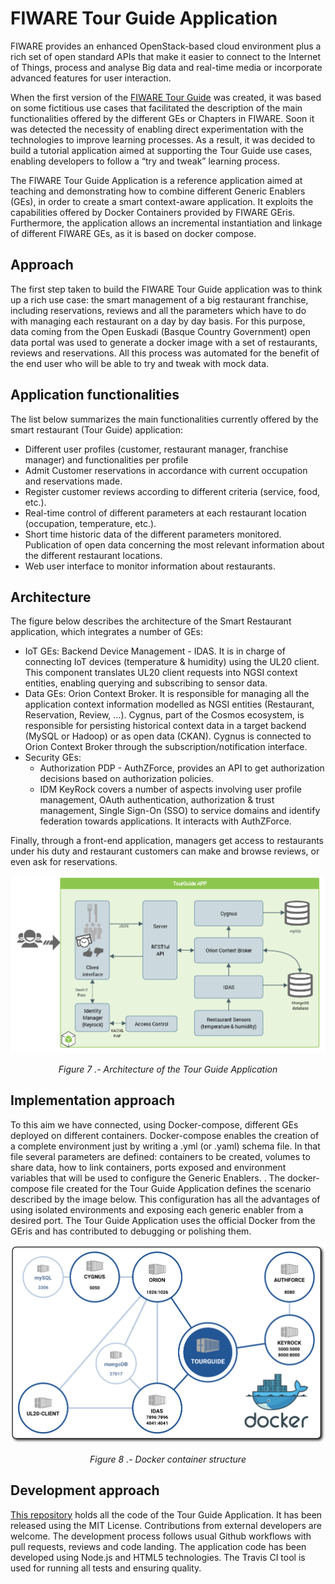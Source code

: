 # FIWARE Tour Guide Application

FIWARE provides an enhanced OpenStack-based cloud environment plus a rich set of open standard APIs that make it easier to connect to the Internet of Things, process and analyse Big data and real-time media or incorporate advanced features for user interaction.

When the first version of the [FIWARE Tour Guide](http://fiwaretourguide.readthedocs.org) was created, it was based on some fictitious use cases that facilitated the description of the main functionalities offered by the different GEs or Chapters in FIWARE. Soon it was detected the necessity of enabling direct experimentation with the technologies to improve learning processes. As a result, it was decided to build a tutorial application aimed at supporting the Tour Guide use cases, enabling developers to follow a “try and tweak” learning process.

The FIWARE Tour Guide Application is a reference application aimed at teaching and demonstrating how to combine different Generic Enablers (GEs), in order to create a smart context-aware application. It exploits the capabilities offered by Docker Containers provided by FIWARE GEris. Furthermore, the application allows an incremental instantiation and linkage of different FIWARE GEs, as it is based on docker compose.

## Approach

The first step taken to build the FIWARE Tour Guide application was to think up a rich use case: the  smart management of a big restaurant franchise, including reservations, reviews and all the parameters which have to do with managing each restaurant on a day by day basis.
For this purpose, data coming from the Open Euskadi (Basque Country Government) open data portal was used to generate a docker image with a set of restaurants, reviews and reservations. All this process was automated for the benefit of the end user who will be able to try and tweak with mock data.

## Application functionalities

The list below summarizes the main functionalities currently offered by the smart restaurant (Tour Guide) application:

+ 	Different user profiles (customer, restaurant manager, franchise manager) and functionalities per profile
+  	Admit Customer reservations in accordance with current occupation and reservations made.
+  	Register customer reviews according to different criteria (service, food, etc.).
+ 	Real-time control of different parameters at each restaurant location (occupation, temperature, etc.).
+  	Short time historic data of the different parameters monitored. Publication of open data concerning the most relevant information about the different restaurant locations.
+  	Web user interface to monitor information about restaurants.

## Architecture

The figure below describes the architecture of the Smart Restaurant application, which integrates a number of GEs:

- IoT GEs: Backend Device Management - IDAS. It is in charge of connecting IoT devices (temperature & humidity) using the UL20 client. This component translates UL20 client requests into NGSI context entities, enabling querying and subscribing to sensor data.
- Data GEs: Orion Context Broker. It is responsible for managing all the application context information modelled as NGSI entities (Restaurant, Reservation, Review, …).
Cygnus, part of the Cosmos ecosystem, is responsible for persisting historical context data in a target backend (MySQL or Hadoop) or as open data (CKAN). Cygnus is connected to Orion Context Broker through the subscription/notification interface.
- Security GEs:
  	- Authorization PDP - AuthZForce, provides an API to get authorization decisions based on authorization policies.
    - IDM KeyRock covers a number of aspects involving user profile management, OAuth authentication, authorization & trust management, Single Sign-On (SSO) to service domains and identify federation towards applications. It interacts with AuthZForce.

Finally, through a front-end application, managers get access to restaurants under his duty and restaurant customers can make and browse reviews, or even ask for reservations.

[![archDiagram](img/archDiagram.png)](img/archDiagram.png)
*<p align="center"> Figure 7 .- Architecture of the Tour Guide Application </p>*

##	Implementation approach

To this aim we have connected, using Docker-compose, different GEs deployed on different containers. Docker-compose enables the creation of a complete environment just by writing a .yml (or .yaml) schema file. In that file several parameters are defined: containers to be created, volumes to share data, how to link containers, ports exposed and environment variables that will be used to configure the Generic Enablers. . The docker-compose file created for the Tour Guide Application defines the scenario described by the image below. This configuration has all the advantages of using isolated environments and exposing each generic enabler from a desired port.
The Tour Guide Application uses the official Docker from the GEris and has contributed to debugging or polishing them.

[![composeDiagram](img/composeDiagram.png)](img/composeDiagram.png)
*<p align="center"> Figure 8 .- Docker container structure </p>*

## 	Development approach

[This repository](https://github.com/fiware/tutorials.TourGuide-App) holds all the code of the Tour Guide Application. It has been released using the MIT License. Contributions from external developers are welcome. The development process follows usual Github workflows with pull requests, reviews and code landing. The application code has been developed using Node.js and HTML5 technologies. The Travis CI tool is used for running all tests and ensuring quality.

